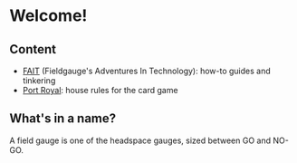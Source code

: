 # Welcome!

## Content
- [FAIT](fait) (Fieldgauge's Adventures In Technology): how-to guides and tinkering
- [Port Royal](port-royal): house rules for the card game

## What's in a name?
A field gauge is one of the headspace gauges, sized between GO and NO-GO.
